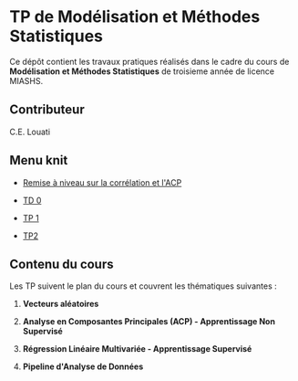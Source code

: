 # TP de Modélisation et Méthodes Statistiques

Ce dépôt contient les travaux pratiques réalisés dans le cadre du cours de **Modélisation et Méthodes Statistiques** de troisieme année de licence MIASHS.

## Contributeur

C.E. Louati

## Menu knit

-   [Remise à niveau sur la corrélation et l'ACP](https://akhythmetic.github.io/mms/knit/ran_correlation.html)

-   [TD 0](https://akhythmetic.github.io/mms/knit/td0_exo3.pdf)

-   [TP 1](https://akhythmetic.github.io/mms/knit/tp1.html)

-   [TP2](https://akhythmetic.github.io/mms/knit/TP2_ACP_Decathlon_sujet.html)

## Contenu du cours

Les TP suivent le plan du cours et couvrent les thématiques suivantes :

1.  **Vecteurs aléatoires**

2.  **Analyse en Composantes Principales (ACP) - Apprentissage Non Supervisé**

3.  **Régression Linéaire Multivariée - Apprentissage Supervisé**

4.  **Pipeline d'Analyse de Données**
